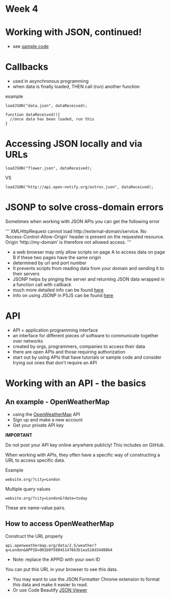 # Week 4

# Working with JSON, continued!
* see [sample code](week4_code)

# Callbacks
* used in asynchronous programming
* when data is finally loaded, THEN call (run) another function

example

```
loadJSON("data.json", dataReceived);

function dataReceived(){
  //once data has been loaded, run this
}
```

# Accessing JSON locally and via URLs

```loadJSON("flower.json", dataReceived);```

VS

```loadJSON("http://api.open-notify.org/astros.json", dataReceived);```

# JSONP to solve cross-domain errors

Sometimes when working with JSON APIs you can get the following error

'''
XMLHttpRequest cannot load http://external-domain/service. No ‘Access-Control-Allow-Origin’ header is present on the requested resource. Origin ‘http://my-domain’ is therefore not allowed access.
'''

* a web browser may only allow scripts on page A to access data on page B if these two pages have the same origin
* determined by url and port number
* It prevents scripts from reading data from your domain and sending it to their servers
* JSONP helps by pinging the server and returning JSON data wrapped in a function call with callback
* much more detailed info can be found [here](https://www.sitepoint.com/jsonp-examples/)
* Info on using JSONP in P5JS can be found [here](https://p5js.org/reference/#/p5/loadJSON)

# API

* API = application programming interface
* an interface for different pieces of software to communicate together over networks
* created by orgs, programmers, companies to access their data
* there are open APIs and those requiring authorization
* start out by using APIs that have tutorials or sample code and consider trying out ones that don't require an API

# Working with an API - the basics

## An example - OpenWeatherMap

* using the [OpenWeatherMap](https://openweathermap.org/api) API
* Sign up and make a new account
* Get your private API key

**IMPORTANT**

Do not post your API key online anywhere publicly! This includes on GitHub.

When working with APIs, they often have a specific way of constructing a URL to access specific data.

Example

```website.org/?city=London```

Multiple query values

```website.org/?city=London&?date=today```

These are name-value pairs.

## How to access OpenWeatherMap

Construct the URL properly

```api.openweathermap.org/data/2.5/weather?q=London&APPID=001b0f58045147663b1ea518d34d88b4```

* Note: replace the APPID with your own ID

You can put this URL in your browser to see this data.

* You may want to use the JSON Formatter Chrome extension to format this data and make it easier to read.
* Or use Code Beautify [JSON Viewer](https://codebeautify.org/jsonviewer)

